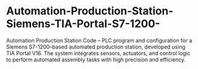# Automation-Production-Station-Siemens-TIA-Portal-S7-1200-
Automation Production Station Code – PLC program and configuration for a Siemens S7-1200–based automated production station, developed using TIA Portal V16. The system integrates sensors, actuators, and control logic to perform automated assembly tasks with high precision and efficiency.
